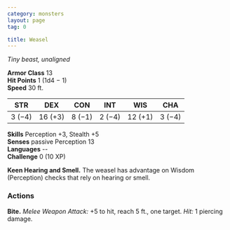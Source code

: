 ```yaml
---
category: monsters
layout: page
tag: 0

title: Weasel 
---
```

_Tiny beast, unaligned_

**Armor Class** 13    
**Hit Points** 1 (1d4 − 1)    
**Speed** 30 ft. 

| STR     | DEX     | CON     | INT     | WIS     | CHA     |
|---------|---------|---------|---------|---------|---------|
| 3 (−4)  | 16 (+3) | 8 (−1)  | 2 (−4)  | 12 (+1) | 3 (−4)  |

**Skills** Perception +3, Stealth +5    
**Senses** passive Perception 13    
**Languages** --    
**Challenge** 0 (10 XP) 

**Keen Hearing and Smell.** The weasel has advantage on Wisdom (Perception) checks that rely on hearing or smell.

### Actions    
**Bite.** _Melee Weapon Attack:_ +5 to hit, reach 5 ft., one target. _Hit:_ 1 piercing damage. 
